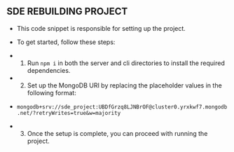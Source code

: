 

## SDE REBUILDING PROJECT

- This code snippet is responsible for setting up the project.

- To get started, follow these steps:

- 1.  Run `npm i` in both the server and cli directories to install the required dependencies.

- 2.  Set up the MongoDB URI by replacing the placeholder values in the following format:
- `mongodb+srv://sde_project:UBDfGrzq8LJNBrOF@cluster0.yrxkwf7.mongodb.net/?retryWrites=true&w=majority`

- 3.  Once the setup is complete, you can proceed with running the project.


